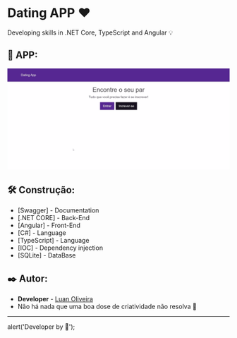 # Dating APP ❤️
Developing skills in .NET Core, TypeScript and Angular 💡 

## :page_facing_up: APP:

![Alt text](https://github.com/LuuanOliveira/DatingApp/blob/develop/client/src/assets/GIF.gif)

## 🛠️ Construção:

* [Swagger] - Documentation
* [.NET CORE] - Back-End
* [Angular] - Front-End
* [C#] - Language
* [TypeScript] - Language
* [IOC] - Dependency injection
* [SQLite] - DataBase

## ✒️ Autor:

* **Developer** - [Luan Oliveira](https://github.com/LuuanOliveira)
* Não há nada que uma boa dose de criatividade não resolva 📢

---
alert('Developer by 💙');
